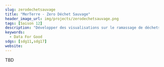 ```yaml
---
slug: zerodechetsauvage
title: "MerTerre - Zero Déchet Sauvage"
header_image_url: img/projects/zerodechetsauvage.png
tags: [Saison 12]
description: "Développer des visualisations sur le ramassage de déchets à destination des collectivités."
keywords:
  - Data For Good
sdgs: [sdg11,sdg17]
website: 
---
```


TBD
